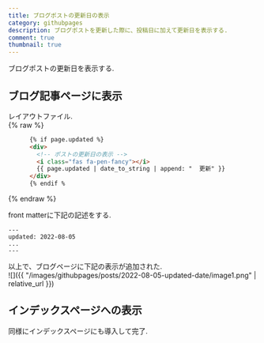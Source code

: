 ```yaml
---
title: ブログポストの更新日の表示
category: githubpages
description: ブログポストを更新した際に、投稿日に加えて更新日を表示する. 
comment: true
thumbnail: true
---
```


ブログポストの更新日を表示する.  

## ブログ記事ページに表示

レイアウトファイル.  
{% raw %}
```html
      {% if page.updated %}
      <div>
        <!-- ポストの更新日の表示 -->
        <i class="fas fa-pen-fancy"></i>
        {{ page.updated | date_to_string | append: "  更新" }}
      </div>
      {% endif %
```

{% endraw %}


front matterに下記の記述をする.  
```
---
updated: 2022-08-05
...
---
```

以上で、ブログページに下記の表示が追加された.  
![]({{ "/images/githubpages/posts/2022-08-05-updated-date/image1.png" | relative_url }})

## インデックスページへの表示
同様にインデックスページにも導入して完了.  


